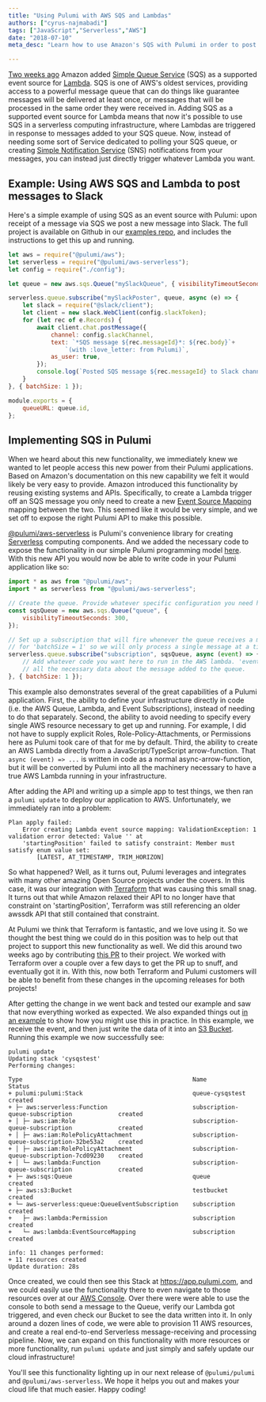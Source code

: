 ```yaml
---
title: "Using Pulumi with AWS SQS and Lambdas"
authors: ["cyrus-najmabadi"]
tags: ["JavaScript","Serverless","AWS"]
date: "2018-07-10"
meta_desc: "Learn how to use Amazon's SQS with Pulumi in order to post a Slack notification upon receipt of a message via SQS."

---
```


[Two weeks ago](https://aws.amazon.com/blogs/aws/aws-lambda-adds-amazon-simple-queue-service-to-supported-event-sources/)
Amazon added [Simple Queue Service](https://aws.amazon.com/sqs/) (SQS)
as a supported event source for
[Lambda](https://aws.amazon.com/lambda/). SQS is one of AWS's oldest
services, providing access to a powerful message queue that can do
things like guarantee messages will be delivered at least once, or
messages that will be processed in the same order they were received in.
Adding SQS as a supported event source for Lambda means that now it's
possible to use SQS in a serverless computing infrastructure, where
Lambdas are triggered in response to messages added to your SQS queue.
Now, instead of needing some sort of Service dedicated to polling your
SQS queue, or creating [Simple Notification Service](https://aws.amazon.com/sns/) (SNS)
notifications from your
messages, you can instead just directly trigger whatever Lambda you
want.
<!--more-->

## Example: Using AWS SQS and Lambda to post messages to Slack

Here's a simple example of using SQS as an event source with Pulumi:
upon receipt of a message via SQS we post a new message into Slack. The
full project is available on Github in our
[examples repo](https://github.com/pulumi/examples/tree/master/aws-js-sqs-slack),
and includes the instructions to get this up and running.

```javascript
let aws = require("@pulumi/aws");
let serverless = require("@pulumi/aws-serverless");
let config = require("./config");

let queue = new aws.sqs.Queue("mySlackQueue", { visibilityTimeoutSeconds: 180 });

serverless.queue.subscribe("mySlackPoster", queue, async (e) => {
    let slack = require("@slack/client");
    let client = new slack.WebClient(config.slackToken);
    for (let rec of e.Records) {
        await client.chat.postMessage({
            channel: config.slackChannel,
            text: `*SQS message ${rec.messageId}*: ${rec.body}`+
                `(with :love_letter: from Pulumi)`,
            as_user: true,
        });
        console.log(`Posted SQS message ${rec.messageId} to Slack channel ${config.slackChannel}`);
    }
}, { batchSize: 1 });

module.exports = {
    queueURL: queue.id,
};
```

## Implementing SQS in Pulumi

When we heard about this new functionality, we immediately knew we
wanted to let people access this new power from their Pulumi
applications. Based on Amazon's documentation on this new capability we
felt it would likely be very easy to provide. Amazon introduced this
functionality by reusing existing systems and APIs. Specifically, to
create a Lambda trigger off an SQS message you only need to create a new
[Event Source Mapping](https://docs.aws.amazon.com/lambda/latest/dg/API_CreateEventSourceMapping.html)
mapping between the two. This seemed like it would be very simple, and
we set off to expose the right Pulumi API to make this possible.

[@pulumi/aws-serverless](https://github.com/pulumi/pulumi-aws-serverless)
is Pulumi's convenience library for creating
[Serverless](https://aws.amazon.com/serverless/) computing components.
And we added the necessary code to expose the functionality in our
simple Pulumi programming model
[here](https://github.com/pulumi/pulumi-aws-serverless/blob/master/nodejs/aws-serverless/queue.ts).
With this new API you would now be able to write code in your Pulumi
application like so:

```javascript
import * as aws from "@pulumi/aws";
import * as serverless from "@pulumi/aws-serverless";

// Create the queue. Provide whatever specific configuration you need here.
const sqsQueue = new aws.sqs.Queue("queue", {
    visibilityTimeoutSeconds: 300,
});

// Set up a subscription that will fire whenever the queue receives a message. Here we ask
// for 'batchSize = 1' so we will only process a single message at a time.
serverless.queue.subscribe("subscription", sqsQueue, async (event) => {
    // Add whatever code you want here to run in the AWS lambda. 'event' will contain the
    // all the necessary data about the message added to the queue.
}, { batchSize: 1 });
```

This example also demonstrates several of the great capabilities of a
Pulumi application. First, the ability to define your infrastructure
directly in code (i.e. the AWS Queue, Lambda, and Event Subscriptions),
instead of needing to do that separately. Second, the ability to avoid
needing to specify every single AWS resource necessary to get up and
running. For example, I did not have to supply explicit Roles,
Role-Policy-Attachments, or Permissions here as Pulumi took care of that
for me by default. Third, the ability to create an AWS Lambda directly
from a JavaScript/TypeScript arrow-function. That `async (event) => ...`
is written in code as a normal async-arrow-function, but it will be
converted by Pulumi into all the machinery necessary to have a true AWS
Lambda running in your infrastructure.

After adding the API and writing up a simple app to test things, we then
ran a `pulumi update` to deploy our application to AWS. Unfortunately,
we immediately ran into a problem:

```
Plan apply failed:
    Error creating Lambda event source mapping: ValidationException: 1 validation error detected: Value '' at
    'startingPosition' failed to satisfy constraint: Member must satisfy enum value set:
        [LATEST, AT_TIMESTAMP, TRIM_HORIZON]
```

So what happened? Well, as it turns out, Pulumi leverages and integrates
with many other amazing Open Source projects under the covers. In this
case, it was our integration with [Terraform](https://www.terraform.io/)
that was causing this small snag. It turns out that while Amazon relaxed
their API to no longer have that constraint on 'startingPosition',
Terraform was still referencing an older awssdk API that still contained
that constraint.

At Pulumi we think that Terraform is fantastic, and we love using it. So
we thought the best thing we could do in this position was to help out
that project to support this new functionality as well. We did this
around two weeks ago by contributing [this PR](https://github.com/terraform-providers/terraform-provider-aws/pull/5024)
to their project. We worked with Terraform over a couple over a few days
to get the PR up to snuff, and eventually got it in. With this, now both
Terraform and Pulumi customers will be able to benefit from these
changes in the upcoming releases for both projects!

After getting the change in we went back and tested our example and saw
that now everything worked as expected. We also expanded things out
[in an example](https://github.com/pulumi/pulumi-aws/blob/master/examples/queue/index.ts)
to show how you might use this in practice. In this example, we receive
the event, and then just write the data of it into an [S3 Bucket](https://aws.amazon.com/s3/). Running this example we now
successfully see:

```
pulumi update
Updating stack 'cysqstest'
Performing changes:

Type                                                Name                                        Status
+ pulumi:pulumi:Stack                               queue-cysqstest                             created
+ ├─ aws:serverless:Function                        subscription-queue-subscription             created
+ │ ├─ aws:iam:Role                                 subscription-queue-subscription             created
+ │ ├─ aws:iam:RolePolicyAttachment                 subscription-queue-subscription-32be53a2    created
+ │ ├─ aws:iam:RolePolicyAttachment                 subscription-queue-subscription-7cd09230    created
+ │ └─ aws:lambda:Function                          subscription-queue-subscription             created
+ ├─ aws:sqs:Queue                                  queue                                       created
+ ├─ aws:s3:Bucket                                  testbucket                                  created
+ └─ aws-serverless:queue:QueueEventSubscription    subscription                                created
+   ├─ aws:lambda:Permission                        subscription                                created
+   └─ aws:lambda:EventSourceMapping                subscription                                created

info: 11 changes performed:
+ 11 resources created
Update duration: 28s
```

Once created, we could then see this Stack at <https://app.pulumi.com>,
and we could easily use the functionality there to even navigate to
those resources over at our [AWS Console](https://console.aws.amazon.com). Over there were were able to
use the console to both send a message to the Queue, verify our Lambda
got triggered, and even check our Bucket to see the data written into
it. In only around a dozen lines of code, we were able to provision 11
AWS resources, and create a real end-to-end Serverless message-receiving
and processing pipeline. Now, we can expand on this functionality with
more resources or more functionality, run `pulumi update` and just
simply and safely update our cloud infrastructure!

You'll see this functionality lighting up in our next release of
`@pulumi/pulumi` and `@pulumi/aws-serverless`. We hope it helps you out
and makes your cloud life that much easier. Happy coding!
